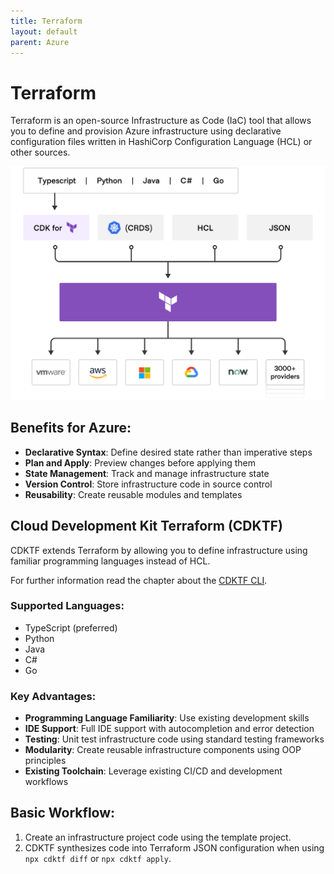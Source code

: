 ```yaml
--- 
title: Terraform
layout: default
parent: Azure
---
```


# Terraform

Terraform is an open-source Infrastructure as Code (IaC) tool that allows you to define and provision Azure infrastructure using declarative configuration files written in HashiCorp Configuration Language (HCL) or other sources.

![Terraform flow](/assets/images/terraform-platform.png)

## Benefits for Azure:
- **Declarative Syntax**: Define desired state rather than imperative steps
- **Plan and Apply**: Preview changes before applying them
- **State Management**: Track and manage infrastructure state
- **Version Control**: Store infrastructure code in source control
- **Reusability**: Create reusable modules and templates

## Cloud Development Kit Terraform (CDKTF)

CDKTF extends Terraform by allowing you to define infrastructure using familiar programming languages instead of HCL.

For further information read the chapter about the [CDKTF CLI](/docs/tools/cdktf-cli.md).

### Supported Languages:
- TypeScript (preferred)
- Python
- Java
- C#
- Go

### Key Advantages:
- **Programming Language Familiarity**: Use existing development skills
- **IDE Support**: Full IDE support with autocompletion and error detection
- **Testing**: Unit test infrastructure code using standard testing frameworks
- **Modularity**: Create reusable infrastructure components using OOP principles
- **Existing Toolchain**: Leverage existing CI/CD and development workflows

## Basic Workflow:
1. Create an infrastructure project code using the template project.
2. CDKTF synthesizes code into Terraform JSON configuration when using `npx cdktf diff` or `npx cdktf apply`. 

